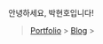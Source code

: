 <p>안녕하세요, 박현호입니다! </p>

> [Portfolio](https://github.com/asonehino/asonehino/) > [Blog](https://velog.io/@hino22/posts) > 

<!--[Top Langs](https://github-readme-stats.vercel.app/api/top-langs/?username=asonehino&layout=compact)-->
